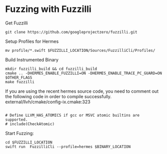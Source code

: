 # Fuzzing with Fuzzilli

Get Fuzzilli
```shell
git clone https://github.com/googleprojectzero/fuzzilli.git
```

Setup Profiles for Hermes
```shell
mv profile/*.swift $FUZZILLI_LOCATION/Sources/FuzzilliCli/Profiles/
```

Build Instrumented Binary
```shell
mkdir fuzzilli_build && cd fuzzilli_build
cmake .. -DHERMES_ENABLE_FUZZILLI=ON -DHERMES_ENABLE_TRACE_PC_GUARD=ON $OTHER_FLAGS
make fuzzilli
```
If you are using the recent hermes source code, you need to comment out the following code in order to compile successfully.
external/llvh/cmake/config-ix.cmake:323
```

# Define LLVM_HAS_ATOMICS if gcc or MSVC atomic builtins are supported.
# include(CheckAtomic)
```
Start Fuzzing:
```shell
cd $FUZZILLI_LOCATION
swift run  FuzzilliCli --profile=hermes $BINARY_LOCATION
```
